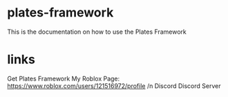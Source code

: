 # plates-framework
This is the documentation on how to use the Plates Framework

# links
Get Plates Framework
My Roblox Page: https://www.roblox.com/users/121516972/profile /n
Discord
Discord Server

